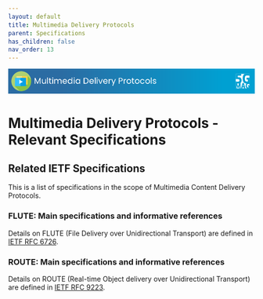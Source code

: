 ```yaml
---
layout: default
title: Multimedia Delivery Protocols
parent: Specifications
has_children: false
nav_order: 13
---
```


<img src="../assets/images/Banner_MD.png" /> 

# Multimedia Delivery Protocols - Relevant Specifications

## Related IETF Specifications

This is a list of specifications in the scope of Multimedia Content Delivery Protocols.

### FLUTE: Main specifications and informative references
Details on FLUTE (File Delivery over Unidirectional Transport) are defined in [IETF RFC 6726](https://datatracker.ietf.org/doc/rfc6726/).

### ROUTE: Main specifications and informative references
Details on ROUTE (Real-time Object delivery over Unidirectional Transport) are defined in [IETF RFC 9223](https://datatracker.ietf.org/doc/rfc9223/).
